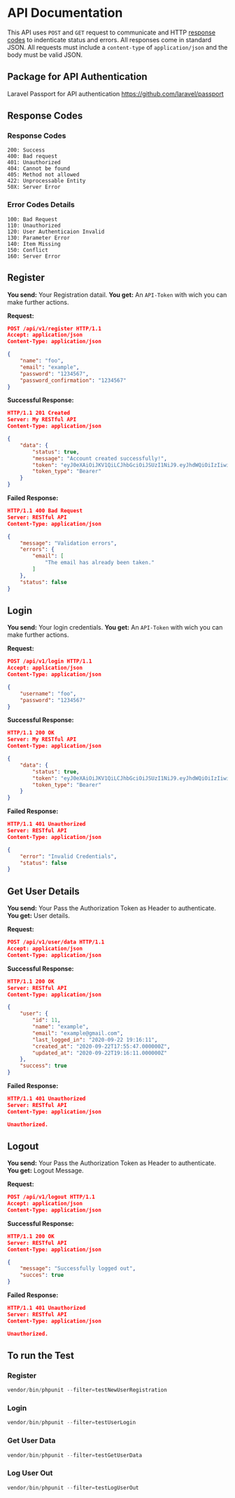 # API Documentation

This API uses `POST` and `GET` request to communicate and HTTP [response codes](https://en.wikipedia.org/wiki/List_of_HTTP_status_codes) to indenticate status and errors. All responses come in standard JSON. All requests must include a `content-type` of `application/json` and the body must be valid JSON.

## Package for API Authentication

Laravel Passport for API authentication https://github.com/laravel/passport

## Response Codes

### Response Codes

```
200: Success
400: Bad request
401: Unauthorized
404: Cannot be found
405: Method not allowed
422: Unprocessable Entity
50X: Server Error
```

### Error Codes Details

```
100: Bad Request
110: Unauthorized
120: User Authenticaion Invalid
130: Parameter Error
140: Item Missing
150: Conflict
160: Server Error
```

## Register

**You send:** Your Registration datail.
**You get:** An `API-Token` with wich you can make further actions.

**Request:**

```json
POST /api/v1/register HTTP/1.1
Accept: application/json
Content-Type: application/json

{
    "name": "foo",
    "email": "example",
    "password": "1234567",
    "password_confirmation": "1234567"
}
```

**Successful Response:**

```json
HTTP/1.1 201 Created
Server: My RESTful API
Content-Type: application/json

{
    "data": {
        "status": true,
        "message": "Account created successfully!",
        "token": "eyJ0eXAiOiJKV1QiLCJhbGciOiJSUzI1NiJ9.eyJhdWQiOiIzIiwianRpIjoiOWZmMzVjNzA3ZGI5NGJmMmIyNzQ5MzczMWM1Yjg3MzRlOTBmN2RhN",
        "token_type": "Bearer"
    }
}
```

**Failed Response:**

```json
HTTP/1.1 400 Bad Request
Server: RESTful API
Content-Type: application/json

{
    "message": "Validation errors",
    "errors": {
        "email": [
            "The email has already been taken."
        ]
    },
    "status": false
}
```

## Login

**You send:** Your login credentials.
**You get:** An `API-Token` with wich you can make further actions.

**Request:**

```json
POST /api/v1/login HTTP/1.1
Accept: application/json
Content-Type: application/json

{
    "username": "foo",
    "password": "1234567"
}
```

**Successful Response:**

```json
HTTP/1.1 200 OK
Server: My RESTful API
Content-Type: application/json

{
    "data": {
        "status": true,
        "token": "eyJ0eXAiOiJKV1QiLCJhbGciOiJSUzI1NiJ9.eyJhdWQiOiIzIiwianRpIjoiMzAxY2VlMGM2ODk4NWE3ZDY5NzZiMzMxM2ZhZDI1ZDk2ODFiMzg0MWVmODc0MzExNDkzZjMyMDZhMDNiMzI0Z",
        "token_type": "Bearer"
    }
}
```

**Failed Response:**

```json
HTTP/1.1 401 Unauthorized
Server: RESTful API
Content-Type: application/json

{
    "error": "Invalid Credentials",
    "status": false
}
```

## Get User Details

**You send:** Your Pass the Authorization Token as Header to authenticate.
**You get:** User details.

**Request:**

```json
POST /api/v1/user/data HTTP/1.1
Accept: application/json
Content-Type: application/json

```

**Successful Response:**

```json
HTTP/1.1 200 OK
Server: RESTful API
Content-Type: application/json

{
    "user": {
        "id": 11,
        "name": "example",
        "email": "example@gmail.com",
        "last_logged_in": "2020-09-22 19:16:11",
        "created_at": "2020-09-22T17:55:47.000000Z",
        "updated_at": "2020-09-22T19:16:11.000000Z"
    },
    "success": true
}
```

**Failed Response:**

```json
HTTP/1.1 401 Unauthorized
Server: RESTful API
Content-Type: application/json

Unauthorized.
```

## Logout

**You send:** Your Pass the Authorization Token as Header to authenticate.
**You get:** Logout Message.

**Request:**

```json
POST /api/v1/logout HTTP/1.1
Accept: application/json
Content-Type: application/json

```

**Successful Response:**

```json
HTTP/1.1 200 OK
Server: RESTful API
Content-Type: application/json

{
    "message": "Successfully logged out",
    "succes": true
}
```

**Failed Response:**

```json
HTTP/1.1 401 Unauthorized
Server: RESTful API
Content-Type: application/json

Unauthorized.
```

## To run the Test

### Register

```php
vendor/bin/phpunit --filter=testNewUserRegistration
```

### Login

```php
vendor/bin/phpunit --filter=testUserLogin
```

### Get User Data

```php
vendor/bin/phpunit --filter=testGetUserData
```

### Log User Out

```php
vendor/bin/phpunit --filter=testLogUserOut
```
